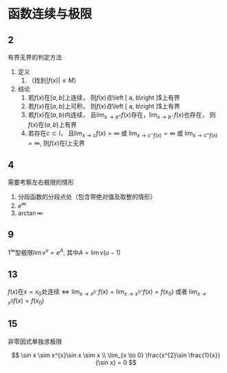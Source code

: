 # 函数连续与极限

## 2

有界无界的判定方法

1. 定义
   1. （找到$\left | f(x) \right | \leqslant M$）
2. 结论
   1. 若$f(x)$在$\left [ a, b\right ]$上连续， 则$f(x)在$\left [ a, b\right ]$上有界
   2. 若$f(x)$在$\left [ a, b\right ]$上可积， 则$f(x)在$\left [ a, b\right ]$上有界
   3. 若$f(x)$在$\left ( a, b\right )$内连续， 且$\lim_{x \to a^{+}} f(x)$存在，$\lim_{x \to b^{-}} f(x)$也存在， 则$f(x)$在$\left ( a, b\right )$上有界
   4. 若存在$c \subset I$， 且$\lim_{x \to c} f(x) = \infty$ 或 $\lim_{x \to c^{-} f(x)} = \infty$ 或 $\lim_{x \to c^{+} f(x) }= \infty$, 则$f(x)$在$I$上无界

## 4

需要考察左右极限的情形

1. 分段函数的分段点处（包含带绝对值及取整的情形）
2. $e^{\infty}$
3. $\arctan \infty$

## 9

$1^{\infty}$型极限$\lim v^{v} = e^{A}$, 其中$A=\lim v(u -1)$

## 13

$f(x)$在$x = x_{0}$处连续$\Leftrightarrow \lim_{x \to x^{0^{-}}} f(x) = \lim_{x \to x^{0^{+}}} f(x) = f(x_{0})$ 或者 $\lim_{x \to x^{0}} f(x) = f(x_{0})$

## 15  

非零因式单独求极限

$$
\sin x \sim x^{x}\sin x \sim x \\
\lim_{x \to 0} \frac{x^{2}\sin \frac{1}{x}}{\sin x} = 0
$$
